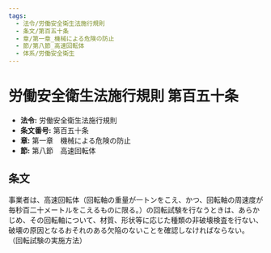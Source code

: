 ```yaml
---
tags:
  - 法令/労働安全衛生法施行規則
  - 条文/第百五十条
  - 章/第一章_機械による危険の防止
  - 節/第八節_高速回転体
  - 体系/労働安全衛生
---
```

# 労働安全衛生法施行規則 第百五十条

- **法令:** 労働安全衛生法施行規則
- **条文番号:** 第百五十条
- **章:** 第一章　機械による危険の防止
- **節:** 第八節　高速回転体

## 条文
事業者は、高速回転体（回転軸の重量が一トンをこえ、かつ、回転軸の周速度が毎秒百二十メートルをこえるものに限る。）の回転試験を行なうときは、あらかじめ、その回転軸について、材質、形状等に応じた種類の非破壊検査を行ない、破壊の原因となるおそれのある欠陥のないことを確認しなければならない。
（回転試験の実施方法）

